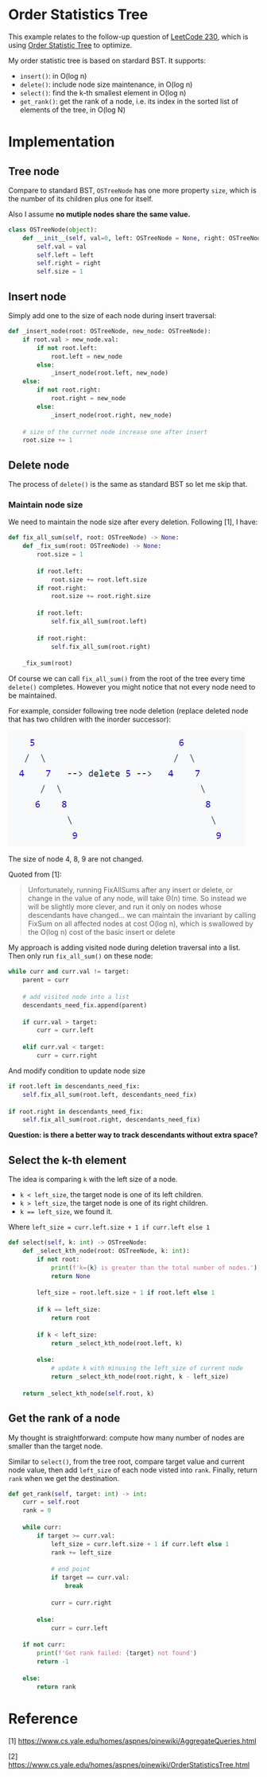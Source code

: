 # Order Statistics Tree
This example relates to the follow-up question of [LeetCode 230](https://leetcode.com/problems/kth-smallest-element-in-a-bst/), which is using [Order Statistic Tree](https://en.wikipedia.org/wiki/Order_statistic_tree) to optimize.

My order statistic tree is based on stardard BST. It supports:
- `insert()`: in O(log n)
- `delete()`: include node size maintenance, in O(log n)
- `select()`: find the k-th smallest element in O(log n)
- `get_rank()`: get the rank of a node, i.e. its index in the sorted list of elements of the tree, in O(log N)

# Implementation
## Tree node
Compare to standard BST, `OSTreeNode` has one more property `size`, which is the number of its children plus one for itself. 

Also I assume **no mutiple nodes share the same value.**

```python
class OSTreeNode(object):
	def __init__(self, val=0, left: OSTreeNode = None, right: OSTreeNode = None):
		self.val = val
		self.left = left
		self.right = right
		self.size = 1
```

## Insert node
Simply add one to the size of each node during insert traversal:

```python
def _insert_node(root: OSTreeNode, new_node: OSTreeNode):
	if root.val > new_node.val:
		if not root.left:
			root.left = new_node
		else:
			_insert_node(root.left, new_node)
	else:
		if not root.right:
			root.right = new_node
		else:
			_insert_node(root.right, new_node)

	# size of the currnet node increase one after insert
	root.size += 1
```

## Delete node
The process of `delete()` is the same as standard BST so let me skip that. 

### Maintain node size
We need to maintain the node size after every deletion. Following [1], I have:

```python
def fix_all_sum(self, root: OSTreeNode) -> None:
	def _fix_sum(root: OSTreeNode) -> None:
		root.size = 1
		
		if root.left:
			root.size += root.left.size
		if root.right:
			root.size += root.right.size

        if root.left:
            self.fix_all_sum(root.left)

        if root.right:
            self.fix_all_sum(root.right)

	_fix_sum(root)
```

Of course we can call `fix_all_sum()` from the root of the tree every time `delete()` completes. However you might notice that not every node need to be maintained. 

For example, consider following tree node deletion (replace deleted node that has two children with the inorder successor):

![alt text](./ostree_example.png "Delete node with two children")

The size of node 4, 8, 9 are not changed.

Quoted from [1]:
> Unfortunately, running FixAllSums after any insert or delete, or change in the value of any node, will take Θ(n) time. So instead we will be slightly more clever, and run it only on nodes whose descendants have changed... we can maintain the invariant by calling FixSum on all affected nodes at cost O(log n), which is swallowed by the O(log n) cost of the basic insert or delete

My approach is adding visited node during deletion traversal into a list. Then only run `fix_all_sum()` on these node:

```python
while curr and curr.val != target:
	parent = curr

	# add visited node into a list
	descendants_need_fix.append(parent)

	if curr.val > target:
		curr = curr.left

	elif curr.val < target:
		curr = curr.right
```

And modify condition to update node size

```python
if root.left in descendants_need_fix:
	self.fix_all_sum(root.left, descendants_need_fix)

if root.right in descendants_need_fix:
	self.fix_all_sum(root.right, descendants_need_fix)
```

**Question: is there a better way to track descendants without extra space?**

## Select the k-th element
The idea is comparing `k` with the left size of a node.

- `k < left_size`, the target node is one of its left children.
- `k > left_size`, the target node is one of its right children.
- `k == left_size`, we found it.

Where `left_size = curr.left.size + 1 if curr.left else 1`

```python
def select(self, k: int) -> OSTreeNode:
	def _select_kth_node(root: OSTreeNode, k: int):
		if not root:
			print(f'k={k} is greater than the total number of nodes.')
			return None

		left_size = root.left.size + 1 if root.left else 1

		if k == left_size:
			return root

		if k < left_size:
			return _select_kth_node(root.left, k)

		else:
		    # update k with minusing the left_size of current node
			return _select_kth_node(root.right, k - left_size)

	return _select_kth_node(self.root, k)
```

## Get the rank of a node
My thought is straightforward: compute how many number of nodes are smaller than the target node.

Similar to `select()`, from the tree root, compare target value and current node value, then add `left_size` of each node visted into `rank`. Finally, return `rank` when we get the destination.

```python
def get_rank(self, target: int) -> int:
	curr = self.root
	rank = 0

	while curr:
		if target >= curr.val:
			left_size = curr.left.size + 1 if curr.left else 1
			rank += left_size

			# end point
			if target == curr.val:
				break

			curr = curr.right

		else:
			curr = curr.left

	if not curr:
		print(f'Get rank failed: {target} not found')
		return -1

	else:
		return rank
```

# Reference
[1] https://www.cs.yale.edu/homes/aspnes/pinewiki/AggregateQueries.html

[2] https://www.cs.yale.edu/homes/aspnes/pinewiki/OrderStatisticsTree.html
